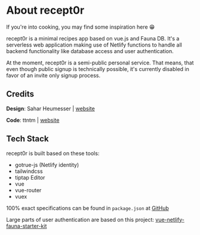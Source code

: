 # About recept0r

If you're into cooking, you may find some inspiration here 😁

recept0r is a minimal recipes app based on vue.js and Fauna DB. It's a serverless web application making use of Netlify functions to handle all backend functionality like  database access and user authentication.

At the moment, recept0r is a semi-public personal service. That means, that even though public signup is technically possible, it's currently disabled in favor of an invite only signup process.

## Credits

**Design**: Sahar Heumesser | [website](https://sahar.design)

**Code**: ttntm | [website](https://ttntm.me)

## Tech Stack

recept0r is built based on these tools:

- gotrue-js (Netlify identity)
- tailwindcss
- tiptap Editor
- vue
- vue-router
- vuex

100% exact specifications can be found in `package.json` at [GitHub](https://github.com/ttntm/recept0r/blob/master/package.json)

Large parts of user authentication are based on this project: [vue-netlify-fauna-starter-kit](https://github.com/chiubaca/vue-netlify-fauna-starter-kit)